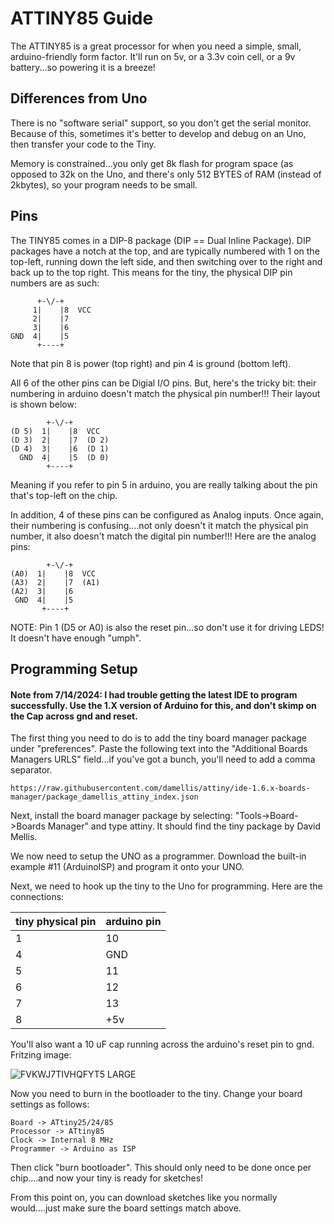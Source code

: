 # ATTINY85 Guide
The ATTINY85 is a great processor for when you need a simple, small, arduino-friendly form factor.  It'll run on 5v, or a 3.3v coin cell, or a 9v battery...so powering it is a breeze! 

## Differences from Uno
There is no "software serial" support, so you don't get the serial monitor.  Because of this, sometimes it's better to develop and debug on an Uno, then transfer your code to the Tiny.

Memory is constrained...you only get 8k flash for program space (as opposed to 32k on the Uno, and there's only 512 BYTES of RAM (instead of 2kbytes), so your program needs to be small.

## Pins
The TINY85 comes in a DIP-8 package  (DIP == Dual Inline Package).  DIP packages have a notch at the top, and are typically numbered with 1 on the top-left, running down the left side, and then switching over to the right and back up to the top right.   This means for the tiny, the physical DIP pin numbers are as such:
```
      +-\/-+
     1|    |8  VCC
     2|    |7  
     3|    |6  
GND  4|    |5  
      +----+
```
Note that pin 8 is power (top right) and pin 4 is ground (bottom left).  

All 6 of the other pins can be Digial I/O pins.  But, here's the tricky bit:  their numbering in arduino doesn't match the physical pin number!!!  Their layout is shown below:
```
        +-\/-+
(D 5)  1|    |8  VCC
(D 3)  2|    |7  (D 2)
(D 4)  3|    |6  (D 1)
  GND  4|    |5  (D 0)
        +----+
```
Meaning if you refer to pin 5 in arduino, you are really talking about the pin that's top-left on the chip. 

In addition, 4 of these pins can be configured as Analog inputs.  Once again, their numbering is confusing....not only doesn't it match the physical pin number, it also doesn't match the digital pin number!!!  Here are the analog pins:
```
        +-\/-+
(A0)  1|    |8  VCC
(A3)  2|    |7  (A1)
(A2)  3|    |6  
 GND  4|    |5  
       +----+
```

NOTE:  Pin 1 (D5 or A0) is also the reset pin...so don't use it for driving LEDS! It doesn't have enough "umph".

## Programming Setup

#### Note from 7/14/2024:  I had trouble getting the latest IDE to program successfully.  Use the 1.X version of Arduino for this, and don't skimp on the Cap across gnd and reset.

The first thing you need to do is to add the tiny board manager package under "preferences".  Paste the following text into the "Additional Boards Managers URLS" field...if you've got a bunch, you'll need to add a comma separator.
```
https://raw.githubusercontent.com/damellis/attiny/ide-1.6.x-boards-manager/package_damellis_attiny_index.json
```

Next, install the board manager package by selecting:  "Tools->Board->Boards Manager" and type attiny.  It should find the 
tiny package by David Mellis.

We now need to setup the UNO as a programmer.  Download the built-in example #11 (ArduinoISP) and program it onto your UNO.

Next, we need to hook up the tiny to the Uno for programming.  Here are the connections:

| tiny physical pin | arduino pin |
|-----------|-------------|
| 1 | 10 |
| 4 | GND |
| 5 | 11 |
| 6 | 12 |
| 7 | 13 |
| 8 | +5v |

You'll also want a 10 uF cap running across the arduino's reset pin to gnd.  Fritzing image:

![FVKWJ7TIVHQFYT5 LARGE](https://user-images.githubusercontent.com/43499190/79759375-d61e9a80-82db-11ea-9521-19d1f4404783.jpg)

Now you need to burn in the bootloader to the tiny.  Change your board settings as follows:
```
Board -> ATtiny25/24/85
Processor -> ATtiny85
Clock -> Internal 8 MHz
Programmer -> Arduino as ISP
```

Then click "burn bootloader".  This should only need to be done once per chip....and now your tiny is ready for sketches!

From this point on, you can download sketches like you normally would....just make sure the board settings match above.
